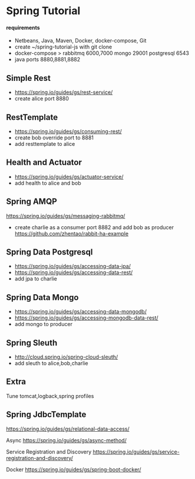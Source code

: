 # Spring Tutorial
#### requirements
* Netbeans, Java, Maven, Docker, docker-compose, Git
* create ~/spring-tutorial-js with git clone
* docker-compose > rabbitmq 6000,7000 mongo 29001 postgresql 6543
* java ports 8880,8881,8882

## Simple Rest
* https://spring.io/guides/gs/rest-service/
* create alice port 8880

## RestTemplate
* https://spring.io/guides/gs/consuming-rest/
* create bob override port to 8881
* add resttemplate to alice

## Health and Actuator
* https://spring.io/guides/gs/actuator-service/
* add health to alice and bob

## Spring AMQP
https://spring.io/guides/gs/messaging-rabbitmq/
* create charlie as a consumer port 8882 and add bob as producer
https://github.com/zhentao/rabbit-ha-example


## Spring Data Postgresql
* https://spring.io/guides/gs/accessing-data-jpa/
* https://spring.io/guides/gs/accessing-data-rest/
* add jpa to charlie

## Spring Data Mongo
* https://spring.io/guides/gs/accessing-data-mongodb/
* https://spring.io/guides/gs/accessing-mongodb-data-rest/
* add mongo to producer

## Spring Sleuth
* http://cloud.spring.io/spring-cloud-sleuth/
* add sleuth to alice,bob,charlie



## Extra
Tune tomcat,logback,spring profiles


## Spring JdbcTemplate
https://spring.io/guides/gs/relational-data-access/

Async  https://spring.io/guides/gs/async-method/

Service Registration and Discovery https://spring.io/guides/gs/service-registration-and-discovery/

Docker
https://spring.io/guides/gs/spring-boot-docker/
